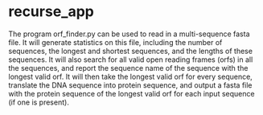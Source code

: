 # recurse_app
The program orf_finder.py can be used to read in a multi-sequence fasta file.  It will generate statistics on this file, including the number of sequences, the longest and shortest sequences, and the lengths of these sequences.  It will also search for all valid open reading frames (orfs) in all the sequences, and report the sequence name of the sequence with the longest valid orf.  It will then take the longest valid orf for every sequence, translate the DNA sequence into protein sequence, and output a fasta file with the protein sequence of the longest valid orf for each input sequence (if one is present).   
